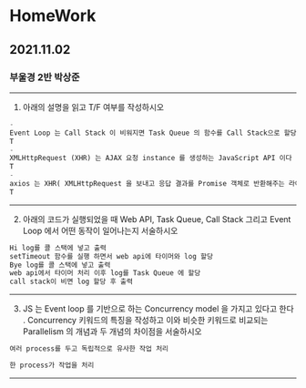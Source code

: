 

# HomeWork

## 2021.11.02

### 부울경 2반 박상준
---

1. 아래의 설명을 읽고 T/F 여부를 작성하시오

```python
-
Event Loop 는 Call Stack 이 비워지면 Task Queue 의 함수를 Call Stack으로 할당하는 역할을 한다
T
-
XMLHttpRequest (XHR) 는 AJAX 요청 instance 를 생성하는 JavaScript API 이다 . XHR 의 메서드로 브라우저와 서버 간의 네트워크 요청을 전송할 수 있다
T
-
axios 는 XHR( XMLHttpRequest 을 보내고 응답 결과를 Promise 객체로 반환해주는 라이브러리이다
T
```
---

2. 아래의 코드가 실행되었을 때 Web API, Task Queue, Call Stack 그리고 Event Loop 에서 어떤 동작이 일어나는지 서술하시오

```python
Hi log를 콜 스택에 넣고 출력
setTimeout 함수를 실행 하면서 web api에 타이머와 log 할당
Bye log를 콜 스택에 넣고 출력
web api에서 타이머 처리 이후 log를 Task Queue 에 할당
call stack이 비면 log 할당 후 출력
```
---

3. JS 는 Event loop 를 기반으로 하는 Concurrency model 을 가지고 있다고 한다 . Concurrency 키워드의 특징을 작성하고 이와 비슷한 키워드로 비교되는 Parallelism 의 개념과 두 개념의 차이점을 서술하시오

```python
여러 process를 두고 독립적으로 유사한 작업 처리

한 process가 작업을 처리
```
---